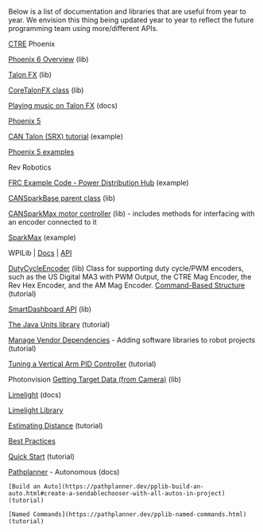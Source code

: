 Below is a list of documentation and libraries that are useful from year to year. We envision this thing being updated year to year to reflect the future programming team using more/different APIs.

[CTRE](https://docs.ctr-electronics.com/) Phoenix

[Phoenix 6 Overview](https://api.ctr-electronics.com/phoenix6/release/java/) (lib)
    
[Talon FX](https://api.ctr-electronics.com/phoenix6/release/java/com/ctre/phoenix6/hardware/TalonFX.html) (lib)
        
[CoreTalonFX class](https://api.ctr-electronics.com/phoenix6/release/java/com/ctre/phoenix6/hardware/core/CoreTalonFX.html#setControl(com.ctre.phoenix6.controls.ControlRequest)) (lib)
        
[Playing music on Talon FX](https://v6.docs.ctr-electronics.com/en/stable/docs/api-reference/api-usage/orchestra.html) (docs)
        
[Phoenix 5](https://api.ctr-electronics.com/phoenix/release/java/)
    
[CAN Talon (SRX) tutorial](https://binnur.gitbooks.io/spartronics-developers-handbook/content/actuators/talon/programming.html) (example)
        
[Phoenix 5 examples](https://github.com/CrossTheRoadElec/Phoenix5-Examples)

Rev Robotics

[FRC Example Code - Power Distribution Hub](https://opensource.revrobotics.com/#frcwpilib-example-code) (example)
    
[CANSparkBase parent class](https://codedocs.revrobotics.com/java/com/revrobotics/cansparkbase) (lib)
    
[CANSparkMax motor controller](https://codedocs.revrobotics.com/java/com/revrobotics/cansparkmax) (lib) - includes methods for interfacing with an encoder connected to it
        
[SparkMax](https://www.chiefdelphi.com/t/sparkmax-basics/427008/4) (example)

WPILib | [Docs](https://docs.wpilib.org/en/stable/index.html) | [API](https://github.wpilib.org/allwpilib/docs/release/java/index.html)

[DutyCycleEncoder](https://first.wpi.edu/wpilib/allwpilib/docs/release/java/edu/wpi/first/wpilibj/DutyCycleEncoder.html) (lib) Class for supporting duty cycle/PWM encoders, such as the US Digital MA3 with PWM Output, the CTRE Mag Encoder, the Rev Hex Encoder, and the AM Mag Encoder.
[Command-Based Structure](https://docs.wpilib.org/en/2020/docs/software/commandbased/structuring-command-based-project.html) (tutorial)
    
[SmartDashboard API](https://github.wpilib.org/allwpilib/docs/release/java/edu/wpi/first/wpilibj/smartdashboard/SmartDashboard.html) (lib)
    
[The Java Units library](https://docs.wpilib.org/en/stable/docs/software/basic-programming/java-units.html) (tutorial)
    
[Manage Vendor Dependencies](https://docs.wpilib.org/en/stable/docs/software/vscode-overview/3rd-party-libraries.html) - Adding software libraries to robot projects (tutorial)
    
[Tuning a Vertical Arm PID Controller](https://docs.wpilib.org/en/stable/docs/software/advanced-controls/introduction/tuning-vertical-arm.html) (tutorial)

Photonvision
[Getting Target Data (from Camera)](https://docs.photonvision.org/en/latest/docs/programming/photonlib/getting-target-data.html) (lib)

[Limelight](https://docs.limelightvision.io/docs/docs-limelight/getting-started/summary) (docs)

[Limelight Library](https://github.com/LimelightVision/limelightlib-wpijava)
    
[Estimating Distance](https://docs.limelightvision.io/docs/docs-limelight/tutorials/tutorial-estimating-distance) (tutorial)
    
[Best Practices](https://docs.limelightvision.io/docs/docs-limelight/getting-started/best-practices)
    
[Quick Start](https://docs.limelightvision.io/docs/docs-limelight/getting-started/programming) (tutorial)

[Pathplanner](https://pathplanner.dev/pathplanner-gui.html) - Autonomous (docs)

    [Build an Auto](https://pathplanner.dev/pplib-build-an-auto.html#create-a-sendablechooser-with-all-autos-in-project) (tutorial)
    
    [Named Commands](https://pathplanner.dev/pplib-named-commands.html) (tutorial)
